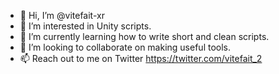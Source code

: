 - 👋 Hi, I’m @vitefait-xr
- 👀 I’m interested in Unity scripts.
- 🌱 I’m currently learning how to write short and clean scripts.
- 💞️ I’m looking to collaborate on making useful tools.
- 📫 Reach out to me on Twitter https://twitter.com/vitefait_2

<!---
vitefait-xr/vitefait-xr is a ✨ special ✨ repository because its `README.md` (this file) appears on your GitHub profile.
You can click the Preview link to take a look at your changes.
--->
